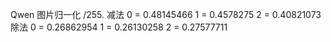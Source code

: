 Qwen
图片归一化
/255.
减法
0 = 0.48145466
1 = 0.4578275
2 = 0.40821073
除法
0 = 0.26862954
1 = 0.26130258
2 = 0.27577711
